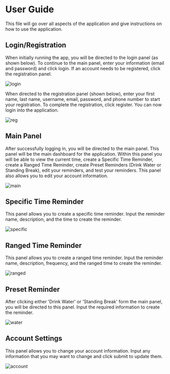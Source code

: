 # User Guide

This file will go over all aspects of the application and give instructions on how to use the application.

## Login/Registration

When initially running the app, you will be directed to the login panel (as shown below). To continue to the main panel, enter your information (email and password) and click login. If an account needs to be registered, click the registration panel.

![login](https://user-images.githubusercontent.com/84686155/166133809-24f50254-f0c5-4053-8372-33ef59ee0100.png)

When directed to the registration panel (shown below), enter your first name, last name, username, email, password, and phone number to start your registration. To complete the registration, click register. You can now login into the application.

![reg](https://user-images.githubusercontent.com/84686155/166133884-84bc1f0a-8788-4aa8-9b09-cb0d64c1a723.png)

## Main Panel

After successfully logging in, you will be directed to the main panel. This panel will be the main dashboard for the application. Within this panel you will be able to view the current time, create a Specific Time Reminder, create a Ranged Time Reminder, create Preset Reminders (Drink Water or Standing Break), edit your reminders, and test your reminders. This panel also allows you to edit your account information.

![main](https://user-images.githubusercontent.com/84686155/166133979-b56f103f-b8ad-4f06-8bf1-5fbffb0db486.png)

## Specific Time Reminder

This panel allows you to create a specific time reminder. Input the reminder name, description, and the time to create the reminder.

![specific](https://user-images.githubusercontent.com/84686155/166174104-a157c447-fdd9-419f-a2d9-90ff5e788b43.png)

## Ranged Time Reminder

This panel allows you to create a ranged time reminder. Input the reminder name, description, frequency, and the ranged time to create the reminder.

![ranged](https://user-images.githubusercontent.com/84686155/166174109-fea3bea5-7a42-44b3-8796-387cd44bc357.png)

## Preset Reminder 

After clicking either 'Drink Water' or 'Standing Break' form the main panel, you will be directed to this panel. Input the required information to create the reminder.

![water](https://user-images.githubusercontent.com/84686155/166174198-1bcdc4fd-570d-4853-a678-694b18f2c41d.png)

## Account Settings

This panel allows you to change your account information. Input any information that you may want to change and click submit to update them.

![account](https://user-images.githubusercontent.com/84686155/166174237-8d9ed90c-9c93-47bd-84c5-d7aef18292b8.png)
